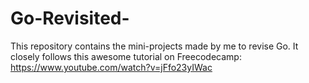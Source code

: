 # Go-Revisited-
This repository contains the mini-projects made by me to revise Go. It closely follows this awesome tutorial on Freecodecamp: https://www.youtube.com/watch?v=jFfo23yIWac
